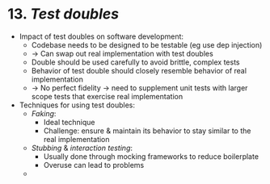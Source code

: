 # 13. *Test doubles*
- Impact of test doubles on software development:
  - Codebase needs to be designed to be testable (eg use dep injection)
  - -> Can swap out real implementation with test doubles
  - Double should be used carefully to avoid brittle, complex tests
  - Behavior of test double should closely resemble behavior of real implementation
  - -> No perfect fidelity -> need to supplement unit tests with larger scope tests that exercise real implementation
- Techniques for using test doubles:
  - *Faking*:
    - Ideal technique
    - Challenge: ensure & maintain its behavior to stay similar to the real implementation
  - *Stubbing* & *interaction testing*:
    - Usually done through mocking frameworks to reduce boilerplate
    - Overuse can lead to problems
  - 